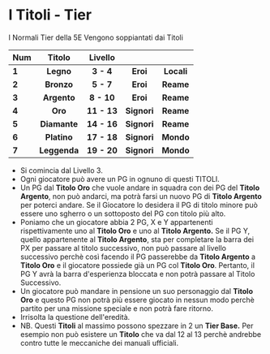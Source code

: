 # I Titoli - Tier

I Normali Tier della 5E Vengono soppiantati dai Titoli

| Num   |    Titolo    |   Livello    |             |            |
|-------|:------------:|:------------:|:-----------:|:----------:|
| **1** |  **Legno**   |  **3 \- 4**  |  **Eroi**   | **Locali** |
| **2** |  **Bronzo**  |  **5 \- 7**  |  **Eroi**   | **Reame**  |
| **3** | **Argento**  | **8 \- 10**  |  **Eroi**   | **Reame**  |
| **4** |   **Oro**    | **11 \- 13** | **Signori** | **Reame**  |
| **5** | **Diamante** | **14 \- 16** | **Signori** | **Reame**  |
| **6** | **Platino**  | **17 \- 18** | **Signori** | **Mondo**  |
| **7** | **Leggenda** | **19 \- 20** | **Signori** | **Mondo**  |

* Si comincia dal Livello 3\.
* Ogni giocatore può avere un PG in ognuno di questi TITOLI.
* Un PG dal **Titolo Oro** che vuole andare in squadra con dei PG del **Titolo Argento**, non può andarci, ma potrà
  farsi un nuovo PG di **Titolo Argento** per poterci andare. Se il Giocatore lo desidera il PG di titolo minore può
  essere uno sgherro o un sottoposto del PG con titolo più alto.
* Poniamo che un giocatore abbia 2 PG, X e Y appartenenti rispettivamente uno al **Titolo Oro** e uno al **Titolo
  Argento.** Se il PG Y, quello appartenente al **Titolo Argento**, sta per completare la barra dei PX per passare al
  titolo successivo, non può passare al livello successivo perchè così facendo il PG passerebbe da **Titolo Argento** a
  **Titolo Oro** e il giocatore possiede già un PG col **Titolo Oro**. Pertanto, il PG Y avrà la barra d'esperienza
  bloccata e non potrà passare al Titolo Successivo.
* Un giocatore può mandare in pensione un suo personaggio dal **Titolo Oro** e questo PG non potrà più essere giocato in
  nessun modo perchè partito per una missione speciale e non potrà fare ritorno.
* Irrisolta la questione dell'eredità.
* NB. Questi **Titoli** al massimo possono spezzare in 2 un **Tier Base.** Per esempio non può esistere un **Titolo**
  che va dal 12 al 13 perchè andrebbe contro tutte le meccaniche dei manuali ufficiali.

